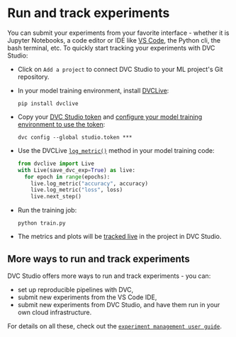 # Run and track experiments

You can submit your experiments from your favorite interface - whether it is
Jupyter Notebooks, a code editor or IDE like [VS Code](/doc/vs-code-extension),
the Python cli, the bash terminal, etc. To quickly start tracking your
experiments with DVC Studio:

- Click on `Add a project` to connect DVC Studio to your ML project's Git
  repository.

- In your model training environment, install [DVCLive]:

  ```cli
  pip install dvclive
  ```

- Copy your
  [DVC Studio token](/doc/studio/user-guide/account-and-billing#studio-access-token)
  and
  [configure your model training environment to use the token](/doc/studio/user-guide/experiments/live-metrics-and-plots#set-up-an-access-token):

  ```cli
  dvc config --global studio.token ***
  ```

- Use the DVCLive [`log_metric()`](/doc/dvclive/live/log_metric#livelog_metric)
  method in your model training code:

  ```python
  from dvclive import Live
  with Live(save_dvc_exp=True) as live:
    for epoch in range(epochs):
      live.log_metric("accuracy", accuracy)
      live.log_metric("loss", loss)
      live.next_step()
  ```

- Run the training job:

  ```cli
  python train.py
  ```

- The metrics and plots will be [tracked live][live-metrics-and-plots] in the
  project in DVC Studio.

## More ways to run and track experiments

DVC Studio offers more ways to run and track experiments - you can:

- set up reproducible pipelines with DVC,
- submit new experiments from the VS Code IDE,
- submit new experiments from DVC Studio, and have them run in your own cloud
  infrastructure.

For details on all these, check out the
[`experiment management user guide`](/doc/studio/user-guide/experiments).

[live-metrics-and-plots]:
  /doc/studio/user-guide/experiments/live-metrics-and-plots
[dvclive]: /doc/dvclive
